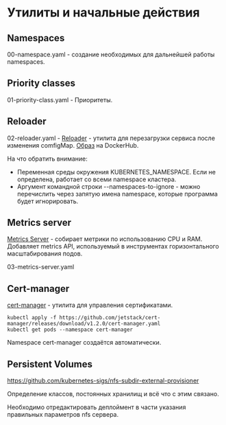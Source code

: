 # Утилиты и начальные действия

## Namespaces

00-namespace.yaml - создание необходимых для дальнейшей работы namespaces.

## Priority classes

01-priority-class.yaml - Приоритеты.

## Reloader

02-reloader.yaml - [Reloader](https://github.com/stakater/Reloader) - утилита для перезагрузки сервиса после изменения
comfigMap. [Образ](https://hub.docker.com/r/stakater/reloader/tags?page=1&ordering=last_updated) на DockerHub.

На что обратить внимание:
* Переменная среды окружения KUBERNETES_NAMESPACE. Если не определена, работает со всеми namespace кластера.
* Аргумент командной строки --namespaces-to-ignore - можно перечислить через запятую имена namespace, которые
программа будет игнорировать.

## Metrics server


[Metrics Server](https://github.com/kubernetes-sigs/metrics-server) - собирает метрики по использованию CPU и RAM.
Добавляет metrics API, используемый в инструментах горизонтального масштабирования подов. 

03-metrics-server.yaml

## Cert-manager

[cert-manager](https://cert-manager.io/docs/installation/kubernetes/) - утилита
для управления сертификатами.

    kubectl apply -f https://github.com/jetstack/cert-manager/releases/download/v1.2.0/cert-manager.yaml
    kubectl get pods --namespace cert-manager

Namespace cert-manager создаётся автоматически.

## Persistent Volumes

https://github.com/kubernetes-sigs/nfs-subdir-external-provisioner

Определение классов, постоянных хранилищ и всё что с этим связано.

Необходимо отредактировать деплоймент в части указания
правильных параметров nfs сервера.
